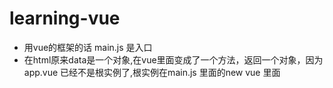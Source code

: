 # learning-vue
* 用vue的框架的话 main.js 是入口
* 在html原来data是一个对象,在vue里面变成了一个方法，返回一个对象，因为 app.vue 已经不是根实例了,根实例在main.js 里面的new vue 里面
